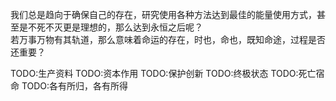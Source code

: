 
我们总是趋向于确保自己的存在，研究使用各种方法达到最佳的能量使用方式，甚至是不死不灭更是理想的，那么达到永恒之后呢？<br/>
若万事万物有其轨道，那么意味着命运的存在，时也，命也，既知命途，过程是否还重要？

TODO:生产资料
TODO:资本作用
TODO:保护创新
TODO:终极状态
TODO:死亡宿命
TODO:各有所归，各有所得
